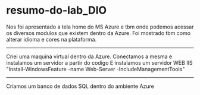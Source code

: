 # resumo-do-lab_DIO

Nos foi apresentado a tela home do MS Azure e tbm onde podemos acessar os diversos modulos que existem dentro da Azure.
Foi mostrado tbm como alterar idioma e cores na plataforma.

-------------------------------------------------------------------------------------------------------------------------------------------------------------

Criei uma maquina virtual dentro da Azure.
Conectamos a mesma e instalamos um servidor a partir do codigo
E instalamos um servidor  WEB IIS "Install-WindowsFeature -name Web-Server -IncludeManagementTools"

------------------------------------------------------------------------------------------------------------------------------------------------------------

Criamos um banco de dados SQL dentro do ambiente Azure
